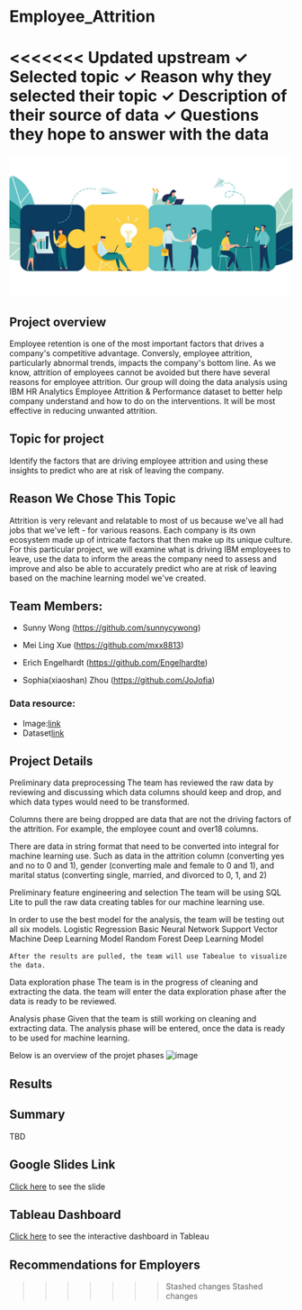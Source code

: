 # Employee_Attrition

<<<<<<< Updated upstream
✓ Selected topic 
✓ Reason why they selected their topic 
✓ Description of their source of data 
✓ Questions they hope to answer with the data
=======
![](images/employee.png)

## Project overview

Employee retention is one of the most important factors that drives a company's competitive advantage. Conversly, employee attrition, particularly abnormal trends, impacts the company's bottom line.  As we know, attrition of employees cannot be avoided but there have several reasons for employee attrition. Our group will doing the data analysis using IBM HR Analytics Employee Attrition & Performance dataset to better help company understand and how to do on the interventions. It will be most effective in reducing unwanted attrition.
    
## Topic for project

Identify the factors that are driving employee attrition and using these insights to predict who are at risk of leaving the company.

## Reason We Chose This Topic
Attrition is very relevant and relatable to most of us because we've all had jobs that we've left - for various reasons.   Each company is its own ecosystem made up of intricate factors that then make up its unique culture.  For this particular project, we will examine what is driving IBM employees to leave, use the data to inform the areas the company need to assess and improve and also be able to accurately predict who are at risk of leaving based on the machine learning model we've created.

## Team Members:

- Sunny Wong (https://github.com/sunnycywong)

- Mei Ling Xue (https://github.com/mxx8813)

- Erich Engelhardt (https://github.com/Engelhardte)

- Sophia(xiaoshan) Zhou (https://github.com/JoJofia)


### Data resource:
   - Image:[link](https://lattice.com/library/what-is-employee-experience-vs-employee-engagement)  
   - Dataset[link](https://www.kaggle.com/datasets/pavansubhasht/ibm-hr-analytics-attrition-dataset)

## Project Details
Preliminary data preprocessing
   The team has reviewed the raw data by reviewing and discussing which data columns should keep and drop, and which data types would need to be transformed. 

   Columns there are being dropped are data that are not the driving factors of the attrition. For example, the employee count and over18 columns. 

   There are data in string format that need to be converted into integral for machine learning use. Such as data in the attrition column (converting yes and no to 0 and 1), gender (converting male and female to 0 and 1), and marital status (converting single, married, and divorced to 0, 1, and 2)

Preliminary feature engineering and selection
   The team will be using SQL Lite to pull the raw data creating tables for our machine learning use. 

   In order to use the best model for the analysis, the team will be testing out all six models.
      Logistic Regression 
      Basic Neural Network
      Support Vector Machine
      Deep Learning Model
      Random Forest 
      Deep Learning Model

	After the results are pulled, the team will use Tabealue to visualize the data. 

Data exploration phase
   The team is in the progress of cleaning and extracting the data. the team will enter the data exploration phase after the data is ready to be reviewed. 

Analysis phase
   Given that the team is still working on cleaning and extracting data. The analysis phase will be entered, once the data is ready to be used for machine learning. 

Below is an overview of the projet phases
![image](https://github.com/mxx8813/Employee_Attrition/blob/main/images/Project%20Phases.png)

## Results


## Summary
TBD

## Google Slides Link
[Click here](https://docs.google.com/presentation/d/1tK68lEqBwnXk-U9_hVBMxHCFWIiPoHWBg3Ww6Z6_EX8/edit?usp=sharing) to see the slide
## Tableau Dashboard
[Click here]() to see the interactive dashboard in Tableau

## Recommendations for Employers
>>>>>>> Stashed changes
>>>>>>> Stashed changes
